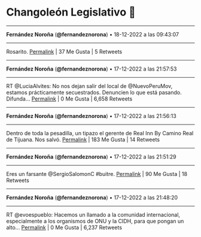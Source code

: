 # Changoleón Legislativo 🙈
*****
**Fernández Noroña** (**@fernandeznorona**) • 18-12-2022 a las 09:43:07
*****
Rosarito.
[Permalink](https://twitter.com/fernandeznorona/status/1604532727638003713) | 37 Me Gusta | 5 Retweets
*****
**Fernández Noroña** (**@fernandeznorona**) • 17-12-2022 a las 21:57:53
*****
RT @LuciaAlvites: No nos dejan salir del local de @NuevoPeruMov, estamos prácticamente secuestrados. Denuncien lo que está pasando. Difunda…
[Permalink](https://twitter.com/fernandeznorona/status/1604355247152955393) | 0 Me Gusta | 6,658 Retweets
*****
**Fernández Noroña** (**@fernandeznorona**) • 17-12-2022 a las 21:56:13
*****
Dentro de toda la pesadilla, un tipazo el gerente de Real Inn By Camino Real de Tijuana. Nos salvó.
[Permalink](https://twitter.com/fernandeznorona/status/1604354827517140993) | 183 Me Gusta | 14 Retweets
*****
**Fernández Noroña** (**@fernandeznorona**) • 17-12-2022 a las 21:51:29
*****
Eres un farsante @SergioSalomonC #buitre.
[Permalink](https://twitter.com/fernandeznorona/status/1604353639887171584) | 90 Me Gusta | 18 Retweets
*****
**Fernández Noroña** (**@fernandeznorona**) • 17-12-2022 a las 21:48:20
*****
RT @evoespueblo: Hacemos un llamado a la comunidad internacional, especialmente a los organismos de ONU y la CIDH, para que pongan un alto…
[Permalink](https://twitter.com/fernandeznorona/status/1604352845989367808) | 0 Me Gusta | 6,237 Retweets
